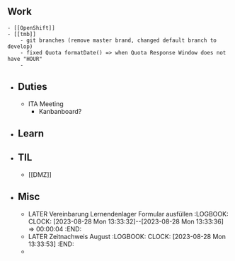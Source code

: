 ## Work
	- [[OpenShift]]
	- [[tmb]]
		- git branches (remove master brand, changed default branch to develop)
		- fixed Quota formatDate() => when Quota Response Window does not have "HOUR"
		-
- ## Duties
	- ITA Meeting
		- Kanbanboard?
- ## Learn
- ## TIL
	- [[DMZ]]
- ## Misc
	- LATER Vereinbarung Lernendenlager Formular ausfüllen
	  :LOGBOOK:
	  CLOCK: [2023-08-28 Mon 13:33:32]--[2023-08-28 Mon 13:33:36] =>  00:00:04
	  :END:
	- LATER Zeitnachweis August
	  :LOGBOOK:
	  CLOCK: [2023-08-28 Mon 13:33:53]
	  :END:
	-